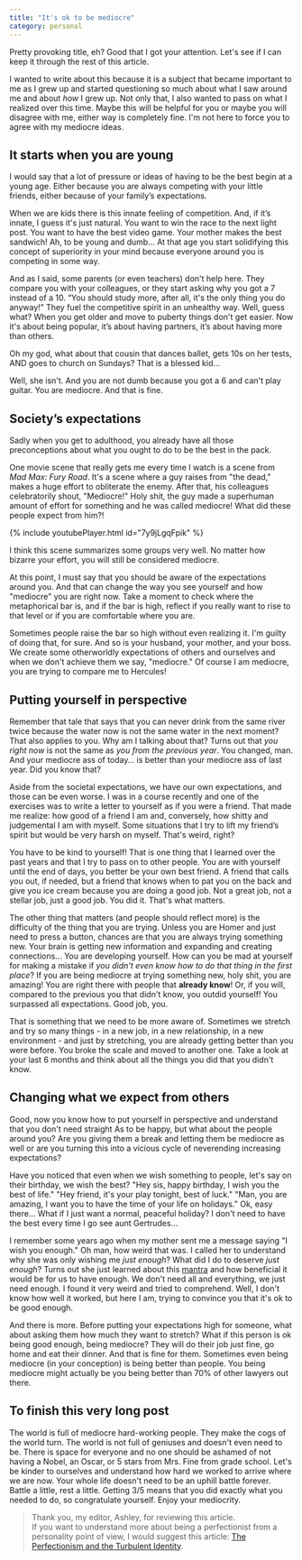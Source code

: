```yaml
---
title: "It's ok to be mediocre"
category: personal
---
```


Pretty provoking title, eh? Good that I got your attention. Let's see if I can keep it through the rest of this article.

I wanted to write about this because it is a subject that became important to me as I grew up and started questioning so much about what I saw around me and about _how_ I grew up. Not only that, I also wanted to pass on what I realized over this time. Maybe this will be helpful for you or maybe you will disagree with me, either way is completely fine. I'm not here to force you to agree with my mediocre ideas.

## It starts when you are young

I would say that a lot of pressure or ideas of having to be the best begin at a young age. Either because you are always competing with your little friends, either because of your family’s expectations.

When we are kids there is this innate feeling of competition. And, if it’s innate, I guess it's just natural. You want to win the race to the next light post. You want to have the best video game. Your mother makes the best sandwich! Ah, to be young and dumb… At that age you start solidifying this concept of superiority in your mind because everyone around you is competing in some way.

And as I said, some parents (or even teachers) don't help here. They compare you with your colleagues, or they start asking why you got a 7 instead of a 10. “You should study more, after all, it's the only thing you do anyway!” They fuel the competitive spirit in an unhealthy way.
Well, guess what? When you get older and move to puberty things don't get easier. Now it's about being popular, it’s about having partners, it’s about having more than others.

Oh my god, what about that cousin that dances ballet, gets 10s on her tests, AND goes to church on Sundays? That is a blessed kid…

Well, she isn't. And you are not dumb because you got a 6 and can't play guitar. You are mediocre. And that is fine.

## Society’s expectations

Sadly when you get to adulthood, you already have all those preconceptions about what you ought to do to be the best in the pack.

One movie scene that really gets me every time I watch is a scene from _Mad Max: Fury Road_. It's a scene where a guy raises from "the dead," makes a huge effort to obliterate the enemy. After that, his colleagues celebratorily shout, "Mediocre!" Holy shit, the guy made a superhuman amount of effort for something and he was called mediocre! What did these people expect from him?!

{% include youtubePlayer.html id="7y9jLgqFpik" %}

I think this scene summarizes some groups very well. No matter how bizarre your effort, you will still be considered mediocre.

At this point, I must say that you should be aware of the expectations around you. And that can change the way you see yourself and how "mediocre" you are right now. Take a moment to check where the metaphorical bar is, and if the bar is high, reflect if you really want to rise to that level or if you are comfortable where you are.

Sometimes people raise the bar so high without even realizing it. I'm guilty of doing that, for sure. And so is your husband, your mother, and your boss. We create some otherworldly expectations of others and ourselves and when we don't achieve them we say, "mediocre." Of course I am mediocre, you are trying to compare me to Hercules!

## Putting yourself in perspective

Remember that tale that says that you can never drink from the same river twice because the water now is not the same water in the next moment? That also applies to you. Why am I talking about that? Turns out that _you right now_ is not the same as _you from the previous year_. You changed, man. And your mediocre ass of today… is better than your mediocre ass of last year. Did you know that?

Aside from the societal expectations, we have our own expectations, and those can be even worse. I was in a course recently and one of the exercises was to write a letter to yourself as if you were a friend. That made me realize: how good of a friend I am and, conversely, how shitty and judgemental I am with myself. Some situations that I try to lift my friend’s spirit but would be very harsh on myself. That's weird, right?

You have to be kind to yourself! That is one thing that I learned over the past years and that I try to pass on to other people. You are with yourself until the end of days, you better be your own best friend. A friend that calls you out, if needed, but a friend that knows when to pat you on the back and give you ice cream because you are doing a good job. Not a great job, not a stellar job, just a good job. You did it. That's what matters. 

The other thing that matters (and people should reflect more) is the difficulty of the thing that you are trying. Unless you are Homer and just need to press a button, chances are that you are always trying something new. Your brain is getting new information and expanding and creating connections... You are developing yourself. How can you be mad at yourself for making a mistake if _you didn't even know how to do that thing in the first place_? If you are being mediocre at trying something new, holy shit, you are amazing! You are right there with people that **already know**! Or, if you will, compared to the previous you that didn't know, you outdid yourself! You surpassed all expectations. Good job, you.

That is something that we need to be more aware of. Sometimes we stretch and try so many things - in a new job, in a new relationship, in a new environment - and just by stretching, you are already getting better than you were before. You broke the scale and moved to another one. Take a look at your last 6 months and think about all the things you did that you didn't know. 

## Changing what we expect from others

Good, now you know how to put yourself in perspective and understand that you don't need straight As to be happy, but what about the people around you? Are you giving them a break and letting them be mediocre as well or are you turning this into a vicious cycle of neverending increasing expectations?

Have you noticed that even when we wish something to people, let's say on their birthday, we wish the best? "Hey sis, happy birthday, I wish you the best of life." "Hey friend, it's your play tonight, best of luck." "Man, you are amazing, I want you to have the time of your life on holidays." Ok, easy there… What if I just want a normal, peaceful holiday? I don't need to have the best every time I go see aunt Gertrudes… 

I remember some years ago when my mother sent me a message saying "I wish you enough." Oh man, how weird that was. I called her to understand why she was only wishing me _just enough_? What did I do to deserve _just enough_? Turns out she just learned about this [mantra](https://www.momalot.com/i-wish-you-enough/) and how beneficial it would be for us to have enough. We don't need all and everything, we just need enough. I found it very weird and tried to comprehend. Well, I don't know how well it worked, but here I am, trying to convince you that it's ok to be good enough.

And there is more. Before putting your expectations high for someone, what about asking them how much they want to stretch? What if this person is ok being good enough, being mediocre? They will do their job just fine, go home and eat their dinner. And that is fine for them. Sometimes even being mediocre (in your conception) is being better than people. You being mediocre might actually be you being better than 70% of other lawyers out there.

## To finish this very long post 

The world is full of mediocre hard-working people. They make the cogs of the world turn. The world is not full of geniuses and doesn't even need to be. There is space for everyone and no one should be ashamed of not having a Nobel, an Oscar, or 5 stars from Mrs. Fine from grade school.
Let's be kinder to ourselves and understand how hard we worked to arrive where we are now. Your whole life doesn't need to be an uphill battle forever. Battle a little, rest a little. Getting 3/5 means that you did exactly what you needed to do, so congratulate yourself. Enjoy your mediocrity.

> Thank you, my editor, Ashley, for reviewing this article.  
> If you want to understand more about being a perfectionist from a personality point of view, I would suggest this article: [The Perfectionism and the Turbulent Identity](https://www.16personalities.com/articles/the-perfectionism-and-the-turbulent-identity).
